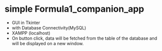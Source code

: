 # simple Formula1_companion_app
- GUI in Tkinter
- with Database Connectivity(MySQL)
- XAMPP (localhost)
- On button click, data will be fetched from the table
  of the database and will be displayed on a new window.
